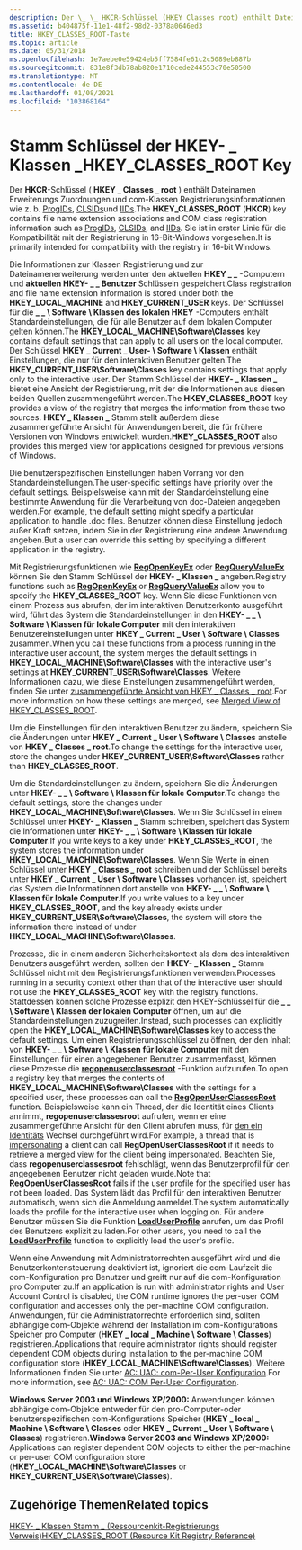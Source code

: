 ```yaml
---
description: Der \_ \_ HKCR-Schlüssel (HKEY Classes root) enthält Dateinamen Erweiterungs Zuordnungen und com-Klassen Registrierungsinformationen wie z. b. ProgIDs, CLSIDs und IIDs. Sie ist in erster Linie für die Kompatibilität mit der Registrierung in 16-Bit-Windows vorgesehen.
ms.assetid: b404875f-11e1-48f2-98d2-0378a0646ed3
title: HKEY_CLASSES_ROOT-Taste
ms.topic: article
ms.date: 05/31/2018
ms.openlocfilehash: 1e7aebe0e59424eb5ff7584fe61c2c5089eb887b
ms.sourcegitcommit: 831e8f3db78ab820e1710cede244553c70e50500
ms.translationtype: MT
ms.contentlocale: de-DE
ms.lasthandoff: 01/08/2021
ms.locfileid: "103868164"
---
```

# <a name="hkey_classes_root-key"></a><span data-ttu-id="a76c1-104">Stamm Schlüssel der HKEY- \_ Klassen \_</span><span class="sxs-lookup"><span data-stu-id="a76c1-104">HKEY\_CLASSES\_ROOT Key</span></span>

<span data-ttu-id="a76c1-105">Der **HKCR**-Schlüssel ( **HKEY \_ Classes \_ root** ) enthält Dateinamen Erweiterungs Zuordnungen und com-Klassen Registrierungsinformationen wie z. b. [ProgIDs](../com/-progid--key.md), [CLSIDs](../com/clsid-key-hklm.md)und [IIDs](../com/interface-key.md).</span><span class="sxs-lookup"><span data-stu-id="a76c1-105">The **HKEY\_CLASSES\_ROOT** (**HKCR**) key contains file name extension associations and COM class registration information such as [ProgIDs](../com/-progid--key.md), [CLSIDs](../com/clsid-key-hklm.md), and [IIDs](../com/interface-key.md).</span></span> <span data-ttu-id="a76c1-106">Sie ist in erster Linie für die Kompatibilität mit der Registrierung in 16-Bit-Windows vorgesehen.</span><span class="sxs-lookup"><span data-stu-id="a76c1-106">It is primarily intended for compatibility with the registry in 16-bit Windows.</span></span>

<span data-ttu-id="a76c1-107">Die Informationen zur Klassen Registrierung und zur Dateinamenerweiterung werden unter den aktuellen **HKEY \_ \_** -Computern und **aktuellen HKEY- \_ \_ Benutzer** Schlüsseln gespeichert.</span><span class="sxs-lookup"><span data-stu-id="a76c1-107">Class registration and file name extension information is stored under both the **HKEY\_LOCAL\_MACHINE** and **HKEY\_CURRENT\_USER** keys.</span></span> <span data-ttu-id="a76c1-108">Der Schlüssel für die **\_ \_ \\ Software \\ Klassen des lokalen HKEY** -Computers enthält Standardeinstellungen, die für alle Benutzer auf dem lokalen Computer gelten können.</span><span class="sxs-lookup"><span data-stu-id="a76c1-108">The **HKEY\_LOCAL\_MACHINE\\Software\\Classes** key contains default settings that can apply to all users on the local computer.</span></span> <span data-ttu-id="a76c1-109">Der Schlüssel **HKEY \_ Current \_ User- \\ Software \\ Klassen** enthält Einstellungen, die nur für den interaktiven Benutzer gelten.</span><span class="sxs-lookup"><span data-stu-id="a76c1-109">The **HKEY\_CURRENT\_USER\\Software\\Classes** key contains settings that apply only to the interactive user.</span></span> <span data-ttu-id="a76c1-110">Der Stamm Schlüssel der **HKEY- \_ Klassen \_** bietet eine Ansicht der Registrierung, mit der die Informationen aus diesen beiden Quellen zusammengeführt werden.</span><span class="sxs-lookup"><span data-stu-id="a76c1-110">The **HKEY\_CLASSES\_ROOT** key provides a view of the registry that merges the information from these two sources.</span></span> <span data-ttu-id="a76c1-111">**HKEY \_ Klassen \_** Stamm stellt außerdem diese zusammengeführte Ansicht für Anwendungen bereit, die für frühere Versionen von Windows entwickelt wurden.</span><span class="sxs-lookup"><span data-stu-id="a76c1-111">**HKEY\_CLASSES\_ROOT** also provides this merged view for applications designed for previous versions of Windows.</span></span>

<span data-ttu-id="a76c1-112">Die benutzerspezifischen Einstellungen haben Vorrang vor den Standardeinstellungen.</span><span class="sxs-lookup"><span data-stu-id="a76c1-112">The user-specific settings have priority over the default settings.</span></span> <span data-ttu-id="a76c1-113">Beispielsweise kann mit der Standardeinstellung eine bestimmte Anwendung für die Verarbeitung von doc-Dateien angegeben werden.</span><span class="sxs-lookup"><span data-stu-id="a76c1-113">For example, the default setting might specify a particular application to handle .doc files.</span></span> <span data-ttu-id="a76c1-114">Benutzer können diese Einstellung jedoch außer Kraft setzen, indem Sie in der Registrierung eine andere Anwendung angeben.</span><span class="sxs-lookup"><span data-stu-id="a76c1-114">But a user can override this setting by specifying a different application in the registry.</span></span>

<span data-ttu-id="a76c1-115">Mit Registrierungsfunktionen wie [**RegOpenKeyEx**](/windows/desktop/api/Winreg/nf-winreg-regopenkeyexa) oder [**RegQueryValueEx**](/windows/desktop/api/Winreg/nf-winreg-regqueryvalueexa) können Sie den Stamm Schlüssel der **HKEY- \_ Klassen \_** angeben.</span><span class="sxs-lookup"><span data-stu-id="a76c1-115">Registry functions such as [**RegOpenKeyEx**](/windows/desktop/api/Winreg/nf-winreg-regopenkeyexa) or [**RegQueryValueEx**](/windows/desktop/api/Winreg/nf-winreg-regqueryvalueexa) allow you to specify the **HKEY\_CLASSES\_ROOT** key.</span></span> <span data-ttu-id="a76c1-116">Wenn Sie diese Funktionen von einem Prozess aus abrufen, der im interaktiven Benutzerkonto ausgeführt wird, führt das System die Standardeinstellungen in den **HKEY- \_ \_ \\ Software \\ Klassen für lokale Computer** mit den interaktiven Benutzereinstellungen unter **HKEY \_ Current \_ User \\ Software \\ Classes** zusammen.</span><span class="sxs-lookup"><span data-stu-id="a76c1-116">When you call these functions from a process running in the interactive user account, the system merges the default settings in **HKEY\_LOCAL\_MACHINE\\Software\\Classes** with the interactive user's settings at **HKEY\_CURRENT\_USER\\Software\\Classes**.</span></span> <span data-ttu-id="a76c1-117">Weitere Informationen dazu, wie diese Einstellungen zusammengeführt werden, finden Sie unter [zusammengeführte Ansicht von HKEY \_ Classes \_ root](merged-view-of-hkey-classes-root.md).</span><span class="sxs-lookup"><span data-stu-id="a76c1-117">For more information on how these settings are merged, see [Merged View of HKEY\_CLASSES\_ROOT](merged-view-of-hkey-classes-root.md).</span></span>

<span data-ttu-id="a76c1-118">Um die Einstellungen für den interaktiven Benutzer zu ändern, speichern Sie die Änderungen unter **HKEY \_ Current \_ User \\ Software \\ Classes** anstelle von **HKEY \_ Classes \_ root**.</span><span class="sxs-lookup"><span data-stu-id="a76c1-118">To change the settings for the interactive user, store the changes under **HKEY\_CURRENT\_USER\\Software\\Classes** rather than **HKEY\_CLASSES\_ROOT**.</span></span>

<span data-ttu-id="a76c1-119">Um die Standardeinstellungen zu ändern, speichern Sie die Änderungen unter **HKEY- \_ \_ \\ Software \\ Klassen für lokale Computer**.</span><span class="sxs-lookup"><span data-stu-id="a76c1-119">To change the default settings, store the changes under **HKEY\_LOCAL\_MACHINE\\Software\\Classes**.</span></span> <span data-ttu-id="a76c1-120">Wenn Sie Schlüssel in einen Schlüssel unter **HKEY- \_ Klassen \_** Stamm schreiben, speichert das System die Informationen unter **HKEY- \_ \_ \\ Software \\ Klassen für lokale Computer**.</span><span class="sxs-lookup"><span data-stu-id="a76c1-120">If you write keys to a key under **HKEY\_CLASSES\_ROOT**, the system stores the information under **HKEY\_LOCAL\_MACHINE\\Software\\Classes**.</span></span> <span data-ttu-id="a76c1-121">Wenn Sie Werte in einen Schlüssel unter **HKEY \_ Classes \_ root** schreiben und der Schlüssel bereits unter **HKEY \_ Current \_ User \\ Software \\ Classes** vorhanden ist, speichert das System die Informationen dort anstelle von **HKEY- \_ \_ \\ Software \\ Klassen für lokale Computer**.</span><span class="sxs-lookup"><span data-stu-id="a76c1-121">If you write values to a key under **HKEY\_CLASSES\_ROOT**, and the key already exists under **HKEY\_CURRENT\_USER\\Software\\Classes**, the system will store the information there instead of under **HKEY\_LOCAL\_MACHINE\\Software\\Classes**.</span></span>

<span data-ttu-id="a76c1-122">Prozesse, die in einem anderen Sicherheitskontext als dem des interaktiven Benutzers ausgeführt werden, sollten den **HKEY- \_ Klassen \_** Stamm Schlüssel nicht mit den Registrierungsfunktionen verwenden.</span><span class="sxs-lookup"><span data-stu-id="a76c1-122">Processes running in a security context other than that of the interactive user should not use the **HKEY\_CLASSES\_ROOT** key with the registry functions.</span></span> <span data-ttu-id="a76c1-123">Stattdessen können solche Prozesse explizit den HKEY-Schlüssel für die **\_ \_ \\ Software \\ Klassen der lokalen Computer** öffnen, um auf die Standardeinstellungen zuzugreifen.</span><span class="sxs-lookup"><span data-stu-id="a76c1-123">Instead, such processes can explicitly open the **HKEY\_LOCAL\_MACHINE\\Software\\Classes** key to access the default settings.</span></span> <span data-ttu-id="a76c1-124">Um einen Registrierungsschlüssel zu öffnen, der den Inhalt von **HKEY- \_ \_ \\ Software \\ Klassen für lokale Computer** mit den Einstellungen für einen angegebenen Benutzer zusammenfasst, können diese Prozesse die [**regopenuserclassesroot**](/windows/desktop/api/Winreg/nf-winreg-regopenuserclassesroot) -Funktion aufzurufen.</span><span class="sxs-lookup"><span data-stu-id="a76c1-124">To open a registry key that merges the contents of **HKEY\_LOCAL\_MACHINE\\Software\\Classes** with the settings for a specified user, these processes can call the [**RegOpenUserClassesRoot**](/windows/desktop/api/Winreg/nf-winreg-regopenuserclassesroot) function.</span></span> <span data-ttu-id="a76c1-125">Beispielsweise kann ein Thread, der die Identität eines Clients annimmt, **regopenuserclassesroot** aufrufen, wenn er eine zusammengeführte Ansicht für den Client abrufen muss, für [den ein Identitäts](/windows/desktop/SecAuthZ/client-impersonation) Wechsel durchgeführt wird.</span><span class="sxs-lookup"><span data-stu-id="a76c1-125">For example, a thread that is [impersonating](/windows/desktop/SecAuthZ/client-impersonation) a client can call **RegOpenUserClassesRoot** if it needs to retrieve a merged view for the client being impersonated.</span></span> <span data-ttu-id="a76c1-126">Beachten Sie, dass **regopenuserclassesroot** fehlschlägt, wenn das Benutzerprofil für den angegebenen Benutzer nicht geladen wurde.</span><span class="sxs-lookup"><span data-stu-id="a76c1-126">Note that **RegOpenUserClassesRoot** fails if the user profile for the specified user has not been loaded.</span></span> <span data-ttu-id="a76c1-127">Das System lädt das Profil für den interaktiven Benutzer automatisch, wenn sich die Anmeldung anmeldet.</span><span class="sxs-lookup"><span data-stu-id="a76c1-127">The system automatically loads the profile for the interactive user when logging on.</span></span> <span data-ttu-id="a76c1-128">Für andere Benutzer müssen Sie die Funktion [**LoadUserProfile**](/windows/win32/api/userenv/nf-userenv-loaduserprofilea) anrufen, um das Profil des Benutzers explizit zu laden.</span><span class="sxs-lookup"><span data-stu-id="a76c1-128">For other users, you need to call the [**LoadUserProfile**](/windows/win32/api/userenv/nf-userenv-loaduserprofilea) function to explicitly load the user's profile.</span></span>

<span data-ttu-id="a76c1-129">Wenn eine Anwendung mit Administratorrechten ausgeführt wird und die Benutzerkontensteuerung deaktiviert ist, ignoriert die com-Laufzeit die com-Konfiguration pro Benutzer und greift nur auf die com-Konfiguration pro Computer zu.</span><span class="sxs-lookup"><span data-stu-id="a76c1-129">If an application is run with administrator rights and User Account Control is disabled, the COM runtime ignores the per-user COM configuration and accesses only the per-machine COM configuration.</span></span> <span data-ttu-id="a76c1-130">Anwendungen, für die Administratorrechte erforderlich sind, sollten abhängige com-Objekte während der Installation im com-Konfigurations Speicher pro Computer (**HKEY \_ local \_ Machine \\ Software \\ Classes**) registrieren.</span><span class="sxs-lookup"><span data-stu-id="a76c1-130">Applications that require administrator rights should register dependent COM objects during installation to the per-machine COM configuration store (**HKEY\_LOCAL\_MACHINE\\Software\\Classes**).</span></span> <span data-ttu-id="a76c1-131">Weitere Informationen finden Sie unter [AC: UAC: com-Per-User Konfiguration](/previous-versions/bb756926(v=msdn.10)).</span><span class="sxs-lookup"><span data-stu-id="a76c1-131">For more information, see [AC: UAC: COM Per-User Configuration](/previous-versions/bb756926(v=msdn.10)).</span></span>

<span data-ttu-id="a76c1-132">**Windows Server 2003 und Windows XP/2000:** Anwendungen können abhängige com-Objekte entweder für den pro-Computer-oder benutzerspezifischen com-Konfigurations Speicher (**HKEY \_ local \_ Machine \\ Software \\ Classes** oder **HKEY \_ Current \_ User \\ Software \\ Classes**) registrieren.</span><span class="sxs-lookup"><span data-stu-id="a76c1-132">**Windows Server 2003 and Windows XP/2000:** Applications can register dependent COM objects to either the per-machine or per-user COM configuration store (**HKEY\_LOCAL\_MACHINE\\Software\\Classes** or **HKEY\_CURRENT\_USER\\Software\\Classes**).</span></span>

## <a name="related-topics"></a><span data-ttu-id="a76c1-133">Zugehörige Themen</span><span class="sxs-lookup"><span data-stu-id="a76c1-133">Related topics</span></span>

<dl> <dt>

<span data-ttu-id="a76c1-134">[HKEY- \_ Klassen Stamm \_ (Ressourcenkit-Registrierungs Verweis)](/previous-versions/windows/it-pro/windows-server-2003/cc739822(v=ws.10))</span><span class="sxs-lookup"><span data-stu-id="a76c1-134">[HKEY\_CLASSES\_ROOT (Resource Kit Registry Reference)](/previous-versions/windows/it-pro/windows-server-2003/cc739822(v=ws.10))</span></span>
</dt> </dl>

 

 
